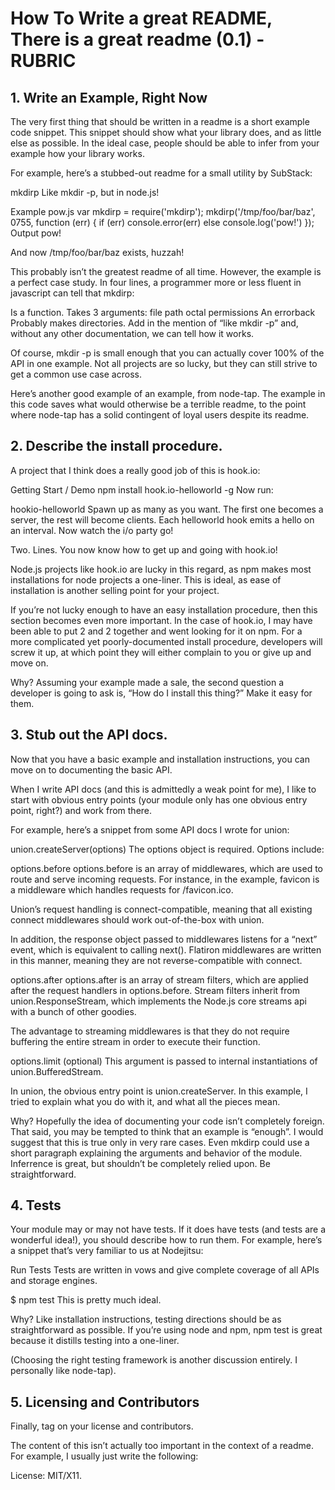# How To Write a great README,  There is a great readme (0.1) - RUBRIC

## 1. Write an Example, Right Now
The very first thing that should be written in a readme is a short example code snippet. This snippet should show what your library does, and as little else as possible. In the ideal case, people should be able to infer from your example how your library works.

For example, here’s a stubbed-out readme for a small utility by SubStack:

mkdirp
Like mkdir -p, but in node.js!

Example
pow.js
var mkdirp = require('mkdirp');
 mkdirp('/tmp/foo/bar/baz', 0755, function (err) {
    if (err) console.error(err)
    else console.log('pow!')
});
Output pow!

And now /tmp/foo/bar/baz exists, huzzah!

This probably isn’t the greatest readme of all time. However, the example is a perfect case study. In four lines, a programmer more or less fluent in javascript can tell that mkdirp:

Is a function.
Takes 3 arguments:
file path
octal permissions
An errorback
Probably makes directories.
Add in the mention of “like mkdir -p” and, without any other documentation, we can tell how it works.

Of course, mkdir -p is small enough that you can actually cover 100% of the API in one example. Not all projects are so lucky, but they can still strive to get a common use case across.

Here’s another good example of an example, from node-tap. The example in this code saves what would otherwise be a terrible readme, to the point where node-tap has a solid contingent of loyal users despite its readme.

## 2. Describe the install procedure.
A project that I think does a really good job of this is hook.io:

Getting Start / Demo
 npm install hook.io-helloworld -g
Now run:

 hookio-helloworld
Spawn up as many as you want. The first one becomes a server, the rest will become clients. Each helloworld hook emits a hello on an interval. Now watch the i/o party go!

Two. Lines. You now know how to get up and going with hook.io!

Node.js projects like hook.io are lucky in this regard, as npm makes most installations for node projects a one-liner. This is ideal, as ease of installation is another selling point for your project.

If you’re not lucky enough to have an easy installation procedure, then this section becomes even more important. In the case of hook.io, I may have been able to put 2 and 2 together and went looking for it on npm. For a more complicated yet poorly-documented install procedure, developers will screw it up, at which point they will either complain to you or give up and move on.

Why?
Assuming your example made a sale, the second question a developer is going to ask is, “How do I install this thing?” Make it easy for them.

## 3. Stub out the API docs.
Now that you have a basic example and installation instructions, you can move on to documenting the basic API.

When I write API docs (and this is admittedly a weak point for me), I like to start with obvious entry points (your module only has one obvious entry point, right?) and work from there.

For example, here’s a snippet from some API docs I wrote for union:

union.createServer(options)
The options object is required. Options include:

options.before
options.before is an array of middlewares, which are used to route and serve incoming requests. For instance, in the example, favicon is a middleware which handles requests for /favicon.ico.

Union’s request handling is connect-compatible, meaning that all existing connect middlewares should work out-of-the-box with union.

In addition, the response object passed to middlewares listens for a “next” event, which is equivalent to calling next(). Flatiron middlewares are written in this manner, meaning they are not reverse-compatible with connect.

options.after
options.after is an array of stream filters, which are applied after the request handlers in options.before. Stream filters inherit from union.ResponseStream, which implements the Node.js core streams api with a bunch of other goodies.

The advantage to streaming middlewares is that they do not require buffering the entire stream in order to execute their function.

options.limit (optional)
This argument is passed to internal instantiations of union.BufferedStream.

In union, the obvious entry point is union.createServer. In this example, I tried to explain what you do with it, and what all the pieces mean.

Why?
Hopefully the idea of documenting your code isn’t completely foreign. That said, you may be tempted to think that an example is “enough”. I would suggest that this is true only in very rare cases. Even mkdirp could use a short paragraph explaining the arguments and behavior of the module. Inferrence is great, but shouldn’t be completely relied upon. Be straightforward.

## 4. Tests
Your module may or may not have tests. If it does have tests (and tests are a wonderful idea!), you should describe how to run them. For example, here’s a snippet that’s very familiar to us at Nodejitsu:

Run Tests
Tests are written in vows and give complete coverage of all APIs and storage engines.

$ npm test
This is pretty much ideal.

Why?
Like installation instructions, testing directions should be as straightforward as possible. If you’re using node and npm, npm test is great because it distills testing into a one-liner.

(Choosing the right testing framework is another discussion entirely. I personally like node-tap).

## 5. Licensing and Contributors
Finally, tag on your license and contributors.

The content of this isn’t actually too important in the context of a readme. For example, I usually just write the following:

License:
MIT/X11.